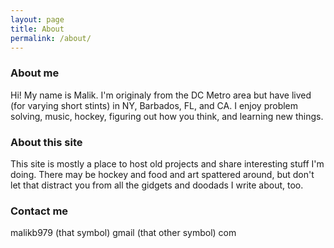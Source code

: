 ```yaml
---
layout: page
title: About
permalink: /about/
---
```

### About me

Hi! My name is Malik. I'm originaly from the DC Metro area but have lived (for varying short stints) in NY, Barbados, FL, and CA. I enjoy problem solving, music, hockey, figuring out how you think, and learning new things. 

### About this site

This site is mostly a place to host old projects and share interesting stuff I'm doing. There may be hockey and food and art spattered around, but don't let that distract you from all the gidgets and doodads I write about, too.

### Contact me

malikb979 (that symbol) gmail (that other symbol) com
